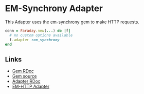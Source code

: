 # EM-Synchrony Adapter

This Adapter uses the [em-synchrony][rdoc] gem to make HTTP requests.

```ruby
conn = Faraday.new(...) do |f|
  # no custom options available
  f.adapter :em_synchrony
end
```

## Links

* [Gem RDoc][rdoc]
* [Gem source][src]
* [Adapter RDoc][adapter_rdoc]
* [EM-HTTP Adapter](./em-http.md)

[rdoc]: https://www.rubydoc.info/gems/em-synchrony
[src]: https://github.com/igrigorik/em-synchrony
[adapter_rdoc]: https://www.rubydoc.info/gems/faraday/Faraday/Adapter/EMSynchrony
